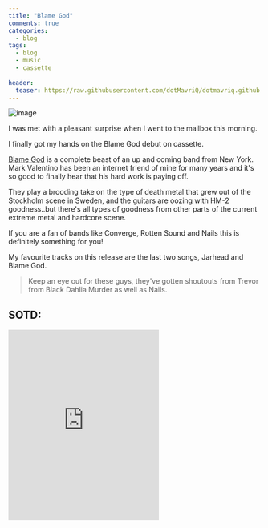 ```yaml
---
title: "Blame God"
comments: true
categories:
  - blog
tags:
  - blog
  - music
  - cassette
  
header:
  teaser: https://raw.githubusercontent.com/dotMavriQ/dotmavriq.github.io/master/assets/images/.thumb.stogram/2017-09-25 17.03.23 1611718201670737685_225509279.jpg
---
```

![image](https://raw.githubusercontent.com/dotMavriQ/dotmavriq.github.io/master/assets/images/2017-09-25%2017.03.23%201611718201670737685_225509279.jpg)

I was met with a pleasant surprise when I went to the mailbox this morning.

I finally got my hands on the Blame God debut on cassette.

[Blame God](https://blamegodusa.bandcamp.com/releases) is a complete beast of an up and coming band from New York.
Mark Valentino has been an internet friend of mine for many years and it's so good to finally hear that his hard work is paying off.

They play a brooding take on the type of death metal that grew out of the Stockholm scene in Sweden, and the guitars are oozing with HM-2 goodness..but there's all types of goodness from other parts of the current extreme metal and hardcore scene.

If you are a fan of bands like Converge, Rotten Sound and Nails this is definitely something for you! 

My favourite tracks on this release are the last two songs, Jarhead and Blame God.

>Keep an eye out for these guys, they've gotten shoutouts from Trevor from Black Dahlia Murder as well as Nails. 

## SOTD:
<iframe src="https://open.spotify.com/embed?uri=spotify:track:2c6mmon2gwcDkC6Ew5ogma" width="300" height="380" frameborder="0" allowtransparency="true" allow="encrypted-media"></iframe>
